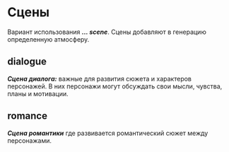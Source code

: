 # Сцены

Вариант использования ***... scene***. Сцены добавляют в генерацию определенную атмосферу.

## dialogue

***Сцена диалога:*** важные для развития сюжета и характеров персонажей. В них персонажи могут обсуждать свои мысли, чувства, планы и мотивации.

<VSlider :images="[
'/image/camera/scenes/dialogue_scene/00001-184569127.png',
'/image/camera/scenes/dialogue_scene/00002-184569128.png',
'/image/camera/scenes/dialogue_scene/00003-184569129.png',
'/image/camera/scenes/dialogue_scene/00004-184569130.png',
]" />

## romance

***Сцена романтики*** где развивается романтический сюжет между персонажами.

<VSlider :images="[
'/image/camera/scenes/romance_scene/00005-1185540915.png',
'/image/camera/scenes/romance_scene/00009-3897141563.png',
'/image/camera/scenes/romance_scene/00010-3897141564.png',
'/image/camera/scenes/romance_scene/00011-3897141565.png',
]" />
